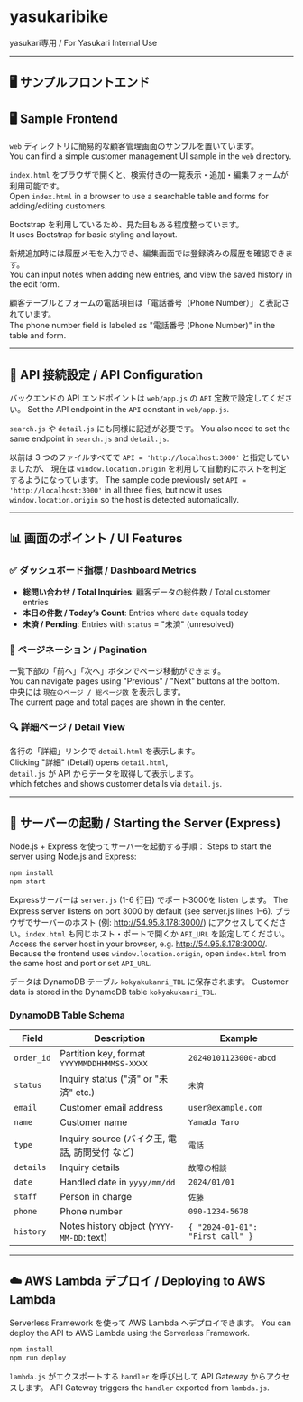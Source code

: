 # yasukaribike  
yasukari専用 / For Yasukari Internal Use

---

## 🖥️ サンプルフロントエンド  
## 🖥️ Sample Frontend

`web` ディレクトリに簡易的な顧客管理画面のサンプルを置いています。  
You can find a simple customer management UI sample in the `web` directory.

`index.html` をブラウザで開くと、検索付きの一覧表示・追加・編集フォームが利用可能です。  
Open `index.html` in a browser to use a searchable table and forms for adding/editing customers.

Bootstrap を利用しているため、見た目もある程度整っています。  
It uses Bootstrap for basic styling and layout.

新規追加時には履歴メモを入力でき、編集画面では登録済みの履歴を確認できます。  
You can input notes when adding new entries, and view the saved history in the edit form.

顧客テーブルとフォームの電話項目は「電話番号（Phone Number）」と表記されています。  
The phone number field is labeled as "電話番号 (Phone Number)" in the table and form.

---

## 🔗 API 接続設定 / API Configuration

バックエンドの API エンドポイントは `web/app.js` の `API` 定数で設定してください。
Set the API endpoint in the `API` constant in `web/app.js`.

`search.js` や `detail.js` にも同様に記述が必要です。
You also need to set the same endpoint in `search.js` and `detail.js`.

以前は 3 つのファイルすべてで `API = 'http://localhost:3000'` と指定していましたが、
現在は `window.location.origin` を利用して自動的にホストを判定するようになっています。
The sample code previously set `API = 'http://localhost:3000'` in all three files,
but now it uses `window.location.origin` so the host is detected automatically.

---

## 📊 画面のポイント / UI Features

### ✅ ダッシュボード指標 / Dashboard Metrics
- **総問い合わせ / Total Inquiries**: 顧客データの総件数 / Total customer entries  
- **本日の件数 / Today’s Count**: Entries where `date` equals today
- **未済 / Pending**: Entries with `status` = "未済" (unresolved)

### 🔁 ページネーション / Pagination  
一覧下部の「前へ」「次へ」ボタンでページ移動ができます。  
You can navigate pages using "Previous" / "Next" buttons at the bottom.  
中央には `現在のページ / 総ページ数` を表示します。  
The current page and total pages are shown in the center.

### 🔍 詳細ページ / Detail View  
各行の「詳細」リンクで `detail.html` を表示します。  
Clicking "詳細" (Detail) opens `detail.html`,  
`detail.js` が API からデータを取得して表示します。  
which fetches and shows customer details via `detail.js`.

---

## 🚀 サーバーの起動 / Starting the Server (Express)

Node.js + Express を使ってサーバーを起動する手順：
Steps to start the server using Node.js and Express:

```bash
npm install
npm start
```
Expressサーバーは `server.js` (1-6 行目) でポート3000を listen します。
The Express server listens on port 3000 by default (see server.js lines 1–6).
ブラウザでサーバーのホスト (例: http://54.95.8.178:3000/) にアクセスしてください。`index.html` も同じホスト・ポートで開くか `API_URL` を設定してください。
Access the server host in your browser, e.g. http://54.95.8.178:3000/. Because the frontend uses `window.location.origin`, open `index.html` from the same host and port or set `API_URL`.

データは DynamoDB テーブル `kokyakukanri_TBL` に保存されます。
Customer data is stored in the DynamoDB table `kokyakukanri_TBL`.

### DynamoDB Table Schema

| Field      | Description                                  | Example                           |
|------------|----------------------------------------------|-----------------------------------|
| `order_id` | Partition key, format `YYYYMMDDHHMMSS-XXXX`   | `20240101123000-abcd`             |
| `status`   | Inquiry status ("済" or "未済" etc.)        | `未済`                            |
| `email`    | Customer email address                        | `user@example.com`                |
| `name`     | Customer name                                 | `Yamada Taro`                     |
| `type`     | Inquiry source (バイク王, 電話, 訪問受付 など) | `電話`                            |
| `details`  | Inquiry details                               | `故障の相談`                      |
| `date`     | Handled date in `yyyy/mm/dd`                  | `2024/01/01`                      |
| `staff`    | Person in charge                              | `佐藤`                             |
| `phone`    | Phone number                                  | `090-1234-5678`                   |
| `history`  | Notes history object (`YYYY-MM-DD`: text)     | `{ "2024-01-01": "First call" }` |


---

## ☁️ AWS Lambda デプロイ / Deploying to AWS Lambda

Serverless Framework を使って AWS Lambda へデプロイできます。
You can deploy the API to AWS Lambda using the Serverless Framework.

```bash
npm install
npm run deploy
```

`lambda.js` がエクスポートする `handler` を呼び出して API Gateway からアクセスします。
API Gateway triggers the `handler` exported from `lambda.js`.




